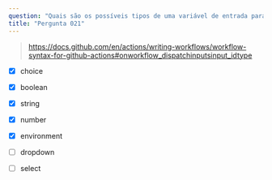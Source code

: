 ```yaml
---
question: "Quais são os possíveis tipos de uma variável de entrada para um workflow acionado manualmente? (Selecione cinco.)"
title: "Pergunta 021"
---
```


> https://docs.github.com/en/actions/writing-workflows/workflow-syntax-for-github-actions#onworkflow_dispatchinputsinput_idtype
- [x] choice
- [x] boolean
- [x] string
- [x] number
- [x] environment
- [ ] dropdown
- [ ] select

